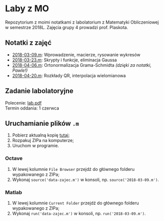# Laby z MO

Repozytorium z moimi notatkami z labolatorium z Matematyki Obliczeniowej w semestrze 2018L. Zajęcia grupy 4 prowadzi prof. Plaskota.

## Notatki z zajęć

* [2018-03-09.m](2018-03-09.m): Wprowadzenie, macierze, rysowanie wykresów
* [2018-03-23.m](2018-03-23.m): Skrypty i funkcje, eliminacja Gaussa
* [2018-04-06.m](2018-04-06.m): Ortonormalizacja Grama-Schmidta _(dzięki za notatki, Pawle!)_
* [2018-04-20.m](2018-04-20.m): Rozkłady QR, interpolacja wielomianowa

## Zadanie labolatoryjne

Polecenie: [lab.pdf](https://www.mimuw.edu.pl/~leszekp/dydaktyka/MO17L/lab.pdf)\
Termin oddania: 1 czerwca

## Uruchamianie plików `.m`

1. Pobierz aktualną kopię [tutaj](https://github.com/kantoniak/2018l-mo-lab4/archive/master.zip);
2. Rozpakuj ZIPa na komputerze;
3. Uruchom w programie.

### Octave

1. W lewej kolumnie `File Browser` przejdź do głównego folderu wypakowanego z ZIPa;
2. Wykonaj `source('data-zajec.m')` w konsoli, np. `source('2018-03-09.m')`.

### Matlab

1. W lewej kolumnie `Current Folder` przejdź do głównego folderu wypakowanego z ZIPa;
2. Wykonaj `run('data-zajec.m')` w konsoli, np. `run('2018-03-09.m')`.
